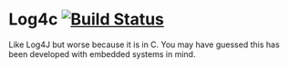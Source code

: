 # Log4c [![Build Status](https://travis-ci.org/BareMetalAndCoffee/log4c.svg?branch=master)](https://travis-ci.org/BareMetalAndCoffee/log4c)

Like Log4J but worse because it is in C. You may have guessed this has been developed with embedded systems in mind.
